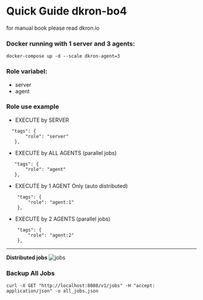 # Quick Guide dkron-bo4

for manual book please read dkron.io 

### Docker running with 1 server and 3 agents:
```
docker-compose up -d --scale dkron-agent=3
```

### Role variabel:
- server
- agent

### Role use example

- EXECUTE by SERVER 
 ```
   "tags": {
        "role": "server"    
    },  
```
- EXECUTE by ALL AGENTS (parallel jobs)
 ```
    "tags": {
        "role": "agent"
    },
```
- EXECUTE by 1 AGENT Only (auto distributed)
```
    "tags": {
        "role": "agent:1"
    },
````
- EXECUTE by 2 AGENTS (parallel jobs)
```
    "tags": {
        "role": "agent:2"
    },
```

---
**Distributed jobs**
![jobs](https://i.imgur.com/dsRuvpL.png)


### Backup All Jobs

``` 
curl -X GET "http://localhost:8080/v1/jobs" -H "accept: application/json" -o all_jobs.json 
```
